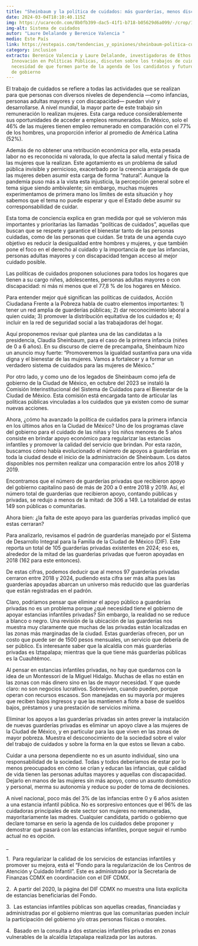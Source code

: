 ```yaml
---
title: "Sheinbaum y la política de cuidados: más guarderías, menos discurso"
date: 2024-03-04T18:10:40.115Z
img: https://ucarecdn.com/8b0fb399-dac5-41f1-b718-b05629d6a099/-/crop/1458x830/28,10/-/preview/
img-alt: Sistema de cuidados
autor: "Laure Delalande y Berenice Valencia "
medio: Este País
link: https://estepais.com/tendencias_y_opiniones/sheinbaum-politica-cuidados-guarderias-menos-discurso/
category: inclusion
extracto: Berenice Valencia y Laure Delalande, investigadoras de Ethos
  Innovación en Políticas Públicas, discuten sobre los trabajos de cuidados y la
  necesidad de que formen parte de la agenda de los candidatos y futuros líderes
  de gobierno
---
```

El trabajo de cuidados se refiere a todas las actividades que se realizan para que personas con diversos niveles de dependencia —como infancias, personas adultas mayores y con discapacidad— puedan vivir y desarrollarse. A nivel mundial, la mayor parte de este trabajo sin remuneración lo realizan mujeres. Esta carga reduce considerablemente sus oportunidades de acceder a empleos remunerados. En México, solo el 46% de las mujeres tienen empleo remunerado en comparación con el 77% de los hombres, una proporción inferior al promedio de América Latina (52%). 

Además de no obtener una retribución económica por ella, esta pesada labor no es reconocida ni valorada, lo que afecta la salud mental y física de las mujeres que la realizan. Este agotamiento es un problema de salud pública invisible y pernicioso, exacerbado por la creencia arraigada de que las mujeres deben asumir esta carga de forma “natural”. Aunque la pandemia puso más a la vista esta injusticia, la percepción general sobre el tema sigue siendo ambivalente; sin embargo, muchas mujeres experimentamos de primera mano los límites de esta situación y hoy sabemos que el tema no puede esperar y que el Estado debe asumir su corresponsabilidad de cuidar.

Esta toma de conciencia explica en gran medida por qué se volvieron más importantes y prioritarias las llamadas “políticas de cuidados”, aquellas que buscan que se respete y garantice el bienestar tanto de las personas cuidadas, como de las personas que cuidan. Se trata de una agenda cuyo objetivo es reducir la desigualdad entre hombres y mujeres, y que también pone el foco en el derecho al cuidado y la importancia de que las infancias, personas adultas mayores y con discapacidad tengan acceso al mejor cuidado posible. 

Las políticas de cuidados proponen soluciones para todos los hogares que tienen a su cargo niñes, adolescentes, personas adultas mayores o con discapacidad: ni más ni menos que el 77,8 % de los hogares en México. 

Para entender mejor qué significan las políticas de cuidados, Acción Ciudadana Frente a la Pobreza habla de cuatro elementos importantes: 1) tener un red amplia de guarderías públicas; 2) dar reconocimiento laboral a quien cuida; 3) promover la distribución equitativa de los cuidados e; 4) incluir en la red de seguridad social a las trabajadoras del hogar. 

Aquí proponemos revisar qué plantea una de las candidatas a la presidencia, Claudia Sheinbaum, para el caso de la primera infancia (niñes de 0 a 6 años). En su discurso de cierre de precampaña, Sheinbaum hizo un anuncio muy fuerte: “Promoveremos la igualdad sustantiva para una vida digna y el bienestar de las mujeres. Vamos a fortalecer y a formar un verdadero sistema de cuidados para las mujeres de México.” 

Por otro lado, y como uno de los legados de Sheinbaum como jefa de gobierno de la Ciudad de México, en octubre del 2023 se instaló la Comisión Interinstitucional del Sistema de Cuidados para el Bienestar de la Ciudad de México. Esta comisión está encargada tanto de articular las políticas públicas vinculadas a los cuidados que ya existen como de sumar nuevas acciones.

Ahora, ¿cómo ha avanzado la política de cuidados para la primera infancia en los últimos años en la Ciudad de México? Uno de los programas clave del gobierno para el cuidado de las niñas y los niños menores de 5 años consiste en brindar apoyo económico para regularizar las estancias infantiles y promover la calidad del servicio que brindan. Por esta razón, buscamos cómo había evolucionado el número de apoyos a guarderías en toda la ciudad desde el inicio de la administración de Sheinbaum. Los datos disponibles nos permiten realizar una comparación entre los años 2018 y 2019.

Encontramos que el número de guarderías privadas que recibieron apoyo del gobierno capitalino pasó de más de 200 a 0 entre 2018 y 2019. Así, el número total de guarderías que recibieron apoyo, contando públicas y privadas, se redujo a menos de la mitad: de 306 a 149. La totalidad de estas 149 son públicas o comunitarias. 

Ahora bien: ¿la falta de este apoyo para las guarderías privadas implicó que estas cerraran? 

Para analizarlo, revisamos el padrón de guarderías manejado por el Sistema de Desarrollo Integral para la Familia de la Ciudad de México (DIF). Este reporta un total de 105 guarderías privadas existentes en 2024; eso es, alrededor de la mitad de las guarderìas privadas que fueron apoyadas en 2018 (162 para este entonces).

De estas cifras, podemos deducir que al menos 97 guarderías privadas cerraron entre 2018 y 2024, pudiendo esta cifra ser más alta pues las guarderías apoyadas abarcan un universo más reducido que las guarderías que están registradas en el padrón. 

Claro, podríamos pensar que eliminar el apoyo público a guarderías privadas no es un problema porque ¿qué necesidad tiene el gobierno de apoyar estancias infantiles privadas? Sin embargo, la realidad no se reduce a blanco o negro. Una revisión de la ubicación de las guarderías nos muestra muy claramente que muchas de las privadas están localizadas en las zonas más marginadas de la ciudad. Estas guarderías ofrecen, por un costo que puede ser de 1500 pesos mensuales, un servicio que debería de ser público. Es interesante saber que la alcaldía con más guarderías privadas es Iztapalapa; mientras que la que tiene más guarderías públicas es la Cuauhtémoc.

Al pensar en estancias infantiles privadas, no hay que quedarnos con la idea de un Montessori de la Miguel Hidalgo. Muchas de ellas no están en las zonas con más dinero sino en las de mayor necesidad. Y que quede claro: no son negocios lucrativos. Sobreviven, cuando pueden, porque operan con recursos escasos. Son manejadas en su mayoría por mujeres que reciben bajos ingresos y que las mantienen a flote a base de sueldos bajos, préstamos y una prestación de servicios mínima. 

Eliminar los apoyos a las guarderías privadas sin antes prever la instalación de nuevas guarderías privadas es eliminar un apoyo clave a las mujeres de la Ciudad de México, y en particular para las que viven en las zonas de mayor pobreza. Muestra el desconocimiento de la sociedad sobre el valor del trabajo de cuidados y sobre la forma en la que estos se llevan a cabo. 

Cuidar a una persona dependiente no es un asunto individual, sino una responsabilidad de la sociedad. Todas y todos deberíamos de estar por lo menos preocupados en cómo se crían y educan las infancias, qué calidad de vida tienen las personas adultas mayores y aquellas con discapacidad. Dejarlo en manos de las mujeres sin más apoyo, como un asunto doméstico y personal, merma su autonomía y reduce su poder de toma de decisiones.

A nivel nacional, poco más del 3% de las infancias entre 0 y 6 años asisten a una estancia infantil pública. No es sorpresivo entonces que el 96% de las cuidadoras principales de este sector son mujeres no remuneradas, mayoritariamente las madres. Cualquier candidata, partido o gobierno que declare tomarse en serio la agenda de los cuidados debe proponer y demostrar qué pasará con las estancias infantiles, porque seguir el rumbo actual no es opción. 

_﻿__

1﻿.  Para regularizar la calidad de los servicios de estancias infantiles y promover su mejora, está el “Fondo para la regularización de los Centros de Atención y Cuidado Infantil”. Este es administrado por la Secretaría de Finanzas CDMX en coordinación con el DIF CDMX.  

2﻿.  A partir del 2020, la página del DIF CDMX no muestra una lista explícita de estancias beneficiarias del Fondo. 

3﻿.  Las estancias infantiles públicas son aquellas creadas, financiadas y administradas por el gobierno mientras que las comunitarias pueden incluir la participación del gobierno y/o otras personas físicas o morales.  

4﻿.  Basado en la consulta a dos estancias infantiles privadas en zonas vulnerables de la alcaldía Iztapalapa realizada por las autoras.